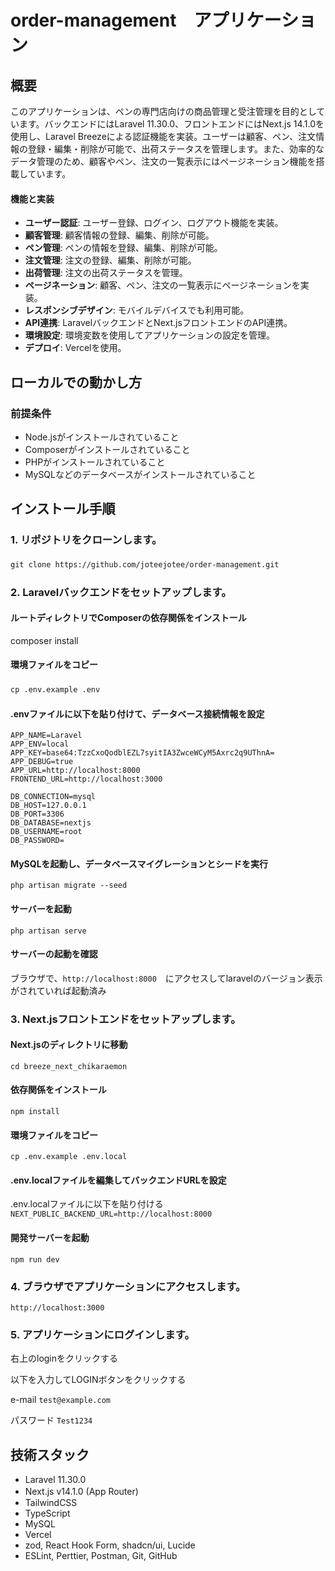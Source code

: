 # order-management　アプリケーション

## 概要

このアプリケーションは、ペンの専門店向けの商品管理と受注管理を目的としています。バックエンドにはLaravel 11.30.0、フロントエンドにはNext.js 14.1.0を使用し、Laravel Breezeによる認証機能を実装。ユーザーは顧客、ペン、注文情報の登録・編集・削除が可能で、出荷ステータスを管理します。また、効率的なデータ管理のため、顧客やペン、注文の一覧表示にはページネーション機能を搭載しています。

#### 機能と実装
- **ユーザー認証**: ユーザー登録、ログイン、ログアウト機能を実装。
- **顧客管理**: 顧客情報の登録、編集、削除が可能。
- **ペン管理**: ペンの情報を登録、編集、削除が可能。
- **注文管理**: 注文の登録、編集、削除が可能。
- **出荷管理**: 注文の出荷ステータスを管理。
- **ページネーション**: 顧客、ペン、注文の一覧表示にページネーションを実装。
- **レスポンシブデザイン**: モバイルデバイスでも利用可能。
- **API連携**: LaravelバックエンドとNext.jsフロントエンドのAPI連携。
- **環境設定**: 環境変数を使用してアプリケーションの設定を管理。
- **デプロイ**: Vercelを使用。

## ローカルでの動かし方

### 前提条件

- Node.jsがインストールされていること
- Composerがインストールされていること
- PHPがインストールされていること
- MySQLなどのデータベースがインストールされていること


## インストール手順

### 1. リポジトリをクローンします。
`git clone https://github.com/joteejotee/order-management.git`　　

### 2. Laravelバックエンドをセットアップします。
#### ルートディレクトリでComposerの依存関係をインストール
composer install

#### 環境ファイルをコピー
`cp .env.example .env`　　

#### .envファイルに以下を貼り付けて、データベース接続情報を設定
```
APP_NAME=Laravel
APP_ENV=local
APP_KEY=base64:TzzCxoQodblEZL7syitIA3ZwceWCyM5Axrc2q9UThnA=
APP_DEBUG=true
APP_URL=http://localhost:8000
FRONTEND_URL=http://localhost:3000

DB_CONNECTION=mysql
DB_HOST=127.0.0.1
DB_PORT=3306
DB_DATABASE=nextjs
DB_USERNAME=root
DB_PASSWORD=
```

#### MySQLを起動し、データベースマイグレーションとシードを実行
`php artisan migrate --seed`

#### サーバーを起動
`php artisan serve`

#### サーバーの起動を確認
ブラウザで、`http://localhost:8000`　にアクセスしてlaravelのバージョン表示がされていれば起動済み

### 3. Next.jsフロントエンドをセットアップします。

#### Next.jsのディレクトリに移動
`cd breeze_next_chikaraemon`

#### 依存関係をインストール
`npm install`

#### 環境ファイルをコピー
`cp .env.example .env.local`

#### .env.localファイルを編集してバックエンドURLを設定
.env.localファイルに以下を貼り付ける
`NEXT_PUBLIC_BACKEND_URL=http://localhost:8000`

#### 開発サーバーを起動
`npm run dev`

### 4. ブラウザでアプリケーションにアクセスします。
`http://localhost:3000`

### 5. アプリケーションにログインします。
右上のloginをクリックする

以下を入力してLOGINボタンをクリックする

e-mail
`test@example.com`

パスワード
`Test1234`

## 技術スタック
- Laravel 11.30.0
- Next.js v14.1.0 (App Router)　
- TailwindCSS
- TypeScript
- MySQL
- Vercel
- zod, React Hook Form, shadcn/ui, Lucide
- ESLint, Perttier, Postman, Git, GitHub
